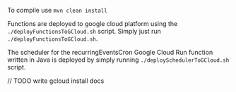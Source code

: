 To compile use `mvn clean install`

Functions are deployed to google cloud platform using the `./deployFunctionsToGCloud.sh` script. Simply just run `./deployFunctionsToGCloud.sh`.

The scheduler for the recurringEventsCron Google Cloud Run function written in Java is deployed by simply running `./deploySchedulerToGCloud.sh` script.

// TODO write gcloud install docs

